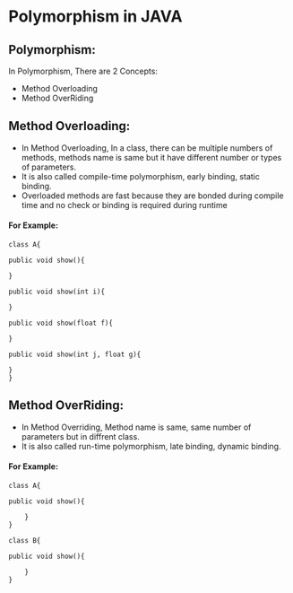 # Polymorphism in JAVA

## Polymorphism:
 In Polymorphism, There are 2 Concepts:

- Method Overloading
- Method OverRiding

## Method Overloading:

- In Method Overloading, In a class, there can be multiple numbers of methods, methods name is same but it have different number or types of parameters.
- It is also called compile-time polymorphism, early binding, static binding.
- Overloaded methods are fast because they are bonded during compile time and no check or binding is required during runtime
 
#### For Example:

```
class A{

public void show(){

}

public void show(int i){

}

public void show(float f){

}

public void show(int j, float g){

}
}
```

## Method OverRiding:

- In Method Overriding, Method name is same, same number of parameters but in diffrent class.
- It is also called run-time polymorphism, late binding, dynamic binding.


#### For Example:

```
class A{

public void show(){

    }
}

class B{

public void show(){

    }
}
```
